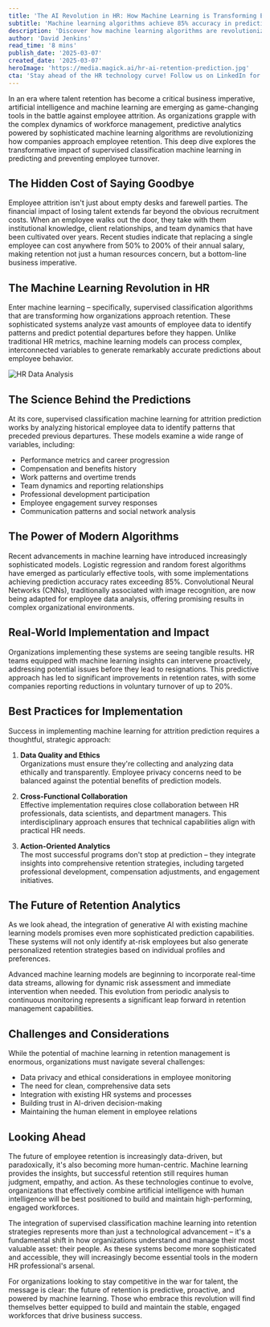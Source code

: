 ```yaml
---
title: 'The AI Revolution in HR: How Machine Learning is Transforming Employee Retention'
subtitle: 'Machine learning algorithms achieve 85% accuracy in predicting employee turnover'
description: 'Discover how machine learning algorithms are revolutionizing employee retention with prediction accuracy rates exceeding 85%. Learn about the latest AI technologies helping HR teams reduce voluntary turnover by up to 20% through predictive analytics and proactive interventions.'
author: 'David Jenkins'
read_time: '8 mins'
publish_date: '2025-03-07'
created_date: '2025-03-07'
heroImage: 'https://media.magick.ai/hr-ai-retention-prediction.jpg'
cta: 'Stay ahead of the HR technology curve! Follow us on LinkedIn for the latest insights on AI and machine learning in workforce management.'
---
```


In an era where talent retention has become a critical business imperative, artificial intelligence and machine learning are emerging as game-changing tools in the battle against employee attrition. As organizations grapple with the complex dynamics of workforce management, predictive analytics powered by sophisticated machine learning algorithms are revolutionizing how companies approach employee retention. This deep dive explores the transformative impact of supervised classification machine learning in predicting and preventing employee turnover.

## The Hidden Cost of Saying Goodbye

Employee attrition isn't just about empty desks and farewell parties. The financial impact of losing talent extends far beyond the obvious recruitment costs. When an employee walks out the door, they take with them institutional knowledge, client relationships, and team dynamics that have been cultivated over years. Recent studies indicate that replacing a single employee can cost anywhere from 50% to 200% of their annual salary, making retention not just a human resources concern, but a bottom-line business imperative.

## The Machine Learning Revolution in HR

Enter machine learning – specifically, supervised classification algorithms that are transforming how organizations approach retention. These sophisticated systems analyze vast amounts of employee data to identify patterns and predict potential departures before they happen. Unlike traditional HR metrics, machine learning models can process complex, interconnected variables to generate remarkably accurate predictions about employee behavior.

![HR Data Analysis](https://i.magick.ai/sample_hr_analytics_image)

## The Science Behind the Predictions

At its core, supervised classification machine learning for attrition prediction works by analyzing historical employee data to identify patterns that preceded previous departures. These models examine a wide range of variables, including:

- Performance metrics and career progression
- Compensation and benefits history
- Work patterns and overtime trends
- Team dynamics and reporting relationships
- Professional development participation
- Employee engagement survey responses
- Communication patterns and social network analysis

## The Power of Modern Algorithms

Recent advancements in machine learning have introduced increasingly sophisticated models. Logistic regression and random forest algorithms have emerged as particularly effective tools, with some implementations achieving prediction accuracy rates exceeding 85%. Convolutional Neural Networks (CNNs), traditionally associated with image recognition, are now being adapted for employee data analysis, offering promising results in complex organizational environments.

## Real-World Implementation and Impact

Organizations implementing these systems are seeing tangible results. HR teams equipped with machine learning insights can intervene proactively, addressing potential issues before they lead to resignations. This predictive approach has led to significant improvements in retention rates, with some companies reporting reductions in voluntary turnover of up to 20%.

## Best Practices for Implementation

Success in implementing machine learning for attrition prediction requires a thoughtful, strategic approach:

1. **Data Quality and Ethics**  
   Organizations must ensure they're collecting and analyzing data ethically and transparently. Employee privacy concerns need to be balanced against the potential benefits of prediction models.

2. **Cross-Functional Collaboration**  
   Effective implementation requires close collaboration between HR professionals, data scientists, and department managers. This interdisciplinary approach ensures that technical capabilities align with practical HR needs.

3. **Action-Oriented Analytics**  
   The most successful programs don't stop at prediction – they integrate insights into comprehensive retention strategies, including targeted professional development, compensation adjustments, and engagement initiatives.

## The Future of Retention Analytics

As we look ahead, the integration of generative AI with existing machine learning models promises even more sophisticated prediction capabilities. These systems will not only identify at-risk employees but also generate personalized retention strategies based on individual profiles and preferences.

Advanced machine learning models are beginning to incorporate real-time data streams, allowing for dynamic risk assessment and immediate intervention when needed. This evolution from periodic analysis to continuous monitoring represents a significant leap forward in retention management capabilities.

## Challenges and Considerations

While the potential of machine learning in retention management is enormous, organizations must navigate several challenges:

- Data privacy and ethical considerations in employee monitoring
- The need for clean, comprehensive data sets
- Integration with existing HR systems and processes
- Building trust in AI-driven decision-making
- Maintaining the human element in employee relations

## Looking Ahead

The future of employee retention is increasingly data-driven, but paradoxically, it's also becoming more human-centric. Machine learning provides the insights, but successful retention still requires human judgment, empathy, and action. As these technologies continue to evolve, organizations that effectively combine artificial intelligence with human intelligence will be best positioned to build and maintain high-performing, engaged workforces.

The integration of supervised classification machine learning into retention strategies represents more than just a technological advancement – it's a fundamental shift in how organizations understand and manage their most valuable asset: their people. As these systems become more sophisticated and accessible, they will increasingly become essential tools in the modern HR professional's arsenal.

For organizations looking to stay competitive in the war for talent, the message is clear: the future of retention is predictive, proactive, and powered by machine learning. Those who embrace this revolution will find themselves better equipped to build and maintain the stable, engaged workforces that drive business success.